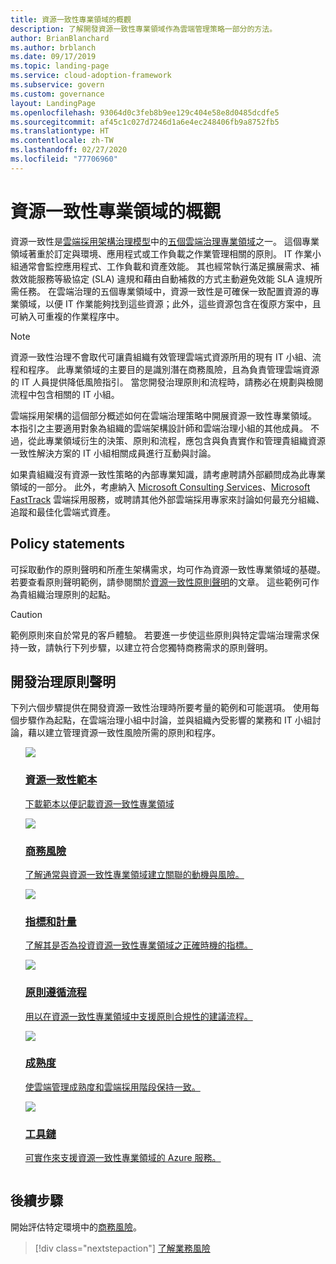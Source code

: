 ```yaml
---
title: 資源一致性專業領域的概觀
description: 了解開發資源一致性專業領域作為雲端管理策略一部分的方法。
author: BrianBlanchard
ms.author: brblanch
ms.date: 09/17/2019
ms.topic: landing-page
ms.service: cloud-adoption-framework
ms.subservice: govern
ms.custom: governance
layout: LandingPage
ms.openlocfilehash: 93064d0c3feb8b9ee129c404e58e8d0485dcdfe5
ms.sourcegitcommit: af45c1c027d7246d1a6e4ec248406fb9a8752fb5
ms.translationtype: HT
ms.contentlocale: zh-TW
ms.lasthandoff: 02/27/2020
ms.locfileid: "77706960"
---
```

# <a name="resource-consistency-discipline-overview"></a>資源一致性專業領域的概觀

資源一致性是[雲端採用架構治理模型](../index.md)中的[五個雲端治理專業領域](../governance-disciplines.md)之一。 這個專業領域著重於訂定與環境、應用程式或工作負載之作業管理相關的原則。 IT 作業小組通常會監控應用程式、工作負載和資產效能。 其也經常執行滿足擴展需求、補救效能服務等級協定 (SLA) 違規和藉由自動補救的方式主動避免效能 SLA 違規所需任務。 在雲端治理的五個專業領域中，資源一致性是可確保一致配置資源的專業領域，以便 IT 作業能夠找到這些資源；此外，這些資源包含在復原方案中，且可納入可重複的作業程序中。

> [!NOTE]
> 資源一致性治理不會取代可讓貴組織有效管理雲端式資源所用的現有 IT 小組、流程和程序。 此專業領域的主要目的是識別潛在商務風險，且為負責管理雲端資源的 IT 人員提供降低風險指引。 當您開發治理原則和流程時，請務必在規劃與檢閱流程中包含相關的 IT 小組。

雲端採用架構的這個部分概述如何在雲端治理策略中開展資源一致性專業領域。 本指引之主要適用對象為組織的雲端架構設計師和雲端治理小組的其他成員。 不過，從此專業領域衍生的決策、原則和流程，應包含與負責實作和管理貴組織資源一致性解決方案的 IT 小組相關成員進行互動與討論。

如果貴組織沒有資源一致性策略的內部專業知識，請考慮聘請外部顧問成為此專業領域的一部分。 此外，考慮納入 [Microsoft Consulting Services](https://www.microsoft.com/enterprise/services)、[Microsoft FastTrack](https://azure.microsoft.com/programs/azure-fasttrack) 雲端採用服務，或聘請其他外部雲端採用專家來討論如何最充分組織、追蹤和最佳化雲端式資產。

## <a name="policy-statements"></a>Policy statements

可採取動作的原則聲明和所產生架構需求，均可作為資源一致性專業領域的基礎。 若要查看原則聲明範例，請參閱關於[資源一致性原則聲明](./policy-statements.md)的文章。 這些範例可作為貴組織治理原則的起點。

> [!CAUTION]
> 範例原則來自於常見的客戶體驗。 若要進一步使這些原則與特定雲端治理需求保持一致，請執行下列步驟，以建立符合您獨特商務需求的原則聲明。

## <a name="develop-governance-policy-statements"></a>開發治理原則聲明

下列六個步驟提供在開發資源一致性治理時所要考量的範例和可能選項。 使用每個步驟作為起點，在雲端治理小組中討論，並與組織內受影響的業務和 IT 小組討論，藉以建立管理資源一致性風險所需的原則和程序。

<!-- markdownlint-disable MD033 -->

<ul class="panelContent cardsE">
<li style="display: flex; flex-direction: column;">
    <a href="./template.md">
        <div class="cardSize">
            <div class="cardPadding" >
                <div class="card" >
                    <div class="cardImageOuter">
                        <div class="cardImage">
                            <img src="../../_images/govern/process-template.png" class="x-hidden-focus"/>
                        </div>
                    </div>
                    <div class="cardText" style="padding-left:0px;">
                        <h3>資源一致性範本</h3>
                        <p class="x-hidden-focus">下載範本以便記載資源一致性專業領域</p>
                    </div>
                </div>
            </div>
        </div>
    </a>
</li><li style="display: flex; flex-direction: column;">
    <a href="./business-risks.md">
        <div class="cardSize">
            <div class="cardPadding" >
                <div class="card" >
                    <div class="cardImageOuter">
                        <div class="cardImage">
                            <img src="../../_images/govern/process-risks.png" class="x-hidden-focus"/>
                        </div>
                    </div>
                    <div class="cardText" style="padding-left:0px;">
                        <h3>商務風險</h3>
                        <p class="x-hidden-focus">了解通常與資源一致性專業領域建立關聯的動機與風險。</p>
                    </div>
                </div>
            </div>
        </div>
    </a>
</li>
<li style="display: flex; flex-direction: column;">
    <a href="./metrics-tolerance.md">
        <div class="cardSize">
            <div class="cardPadding" >
                <div class="card" >
                    <div class="cardImageOuter">
                        <div class="cardImage">
                            <img src="../../_images/govern/process-metrics.png" class="x-hidden-focus"/>
                        </div>
                    </div>
                    <div class="cardText" style="padding-left:0px;">
                        <h3>指標和計量</h3>
                        <p class="x-hidden-focus">了解其是否為投資資源一致性專業領域之正確時機的指標。</p>
                    </div>
                </div>
            </div>
        </div>
    </a>
</li>
<li style="display: flex; flex-direction: column;">
    <a href="./compliance-processes.md">
        <div class="cardSize">
            <div class="cardPadding" >
                <div class="card" >
                    <div class="cardImageOuter">
                        <div class="cardImage">
                            <img src="../../_images/govern/process-enforce.png" class="x-hidden-focus"/>
                        </div>
                    </div>
                    <div class="cardText" style="padding-left:0px;">
                        <h3>原則遵循流程</h3>
                        <p class="x-hidden-focus">用以在資源一致性專業領域中支援原則合規性的建議流程。</p>
                    </div>
                </div>
            </div>
        </div>
    </a>
</li>
<li style="display: flex; flex-direction: column;">
    <a href="./discipline-improvement.md">
        <div class="cardSize">
            <div class="cardPadding" >
                <div class="card" >
                    <div class="cardImageOuter">
                        <div class="cardImage">
                            <img src="../../_images/govern/process-maturity.png" class="x-hidden-focus"/>
                        </div>
                    </div>
                    <div class="cardText" style="padding-left:0px;">
                        <h3>成熟度</h3>
                        <p class="x-hidden-focus">使雲端管理成熟度和雲端採用階段保持一致。</p>
                    </div>
                </div>
            </div>
        </div>
    </a>
</li>
<li style="display: flex; flex-direction: column;">
    <a href="./toolchain.md">
        <div class="cardSize">
            <div class="cardPadding" >
                <div class="card" >
                    <div class="cardImageOuter">
                        <div class="cardImage">
                            <img src="../../_images/govern/process-toolchain.png" class="x-hidden-focus"/>
                        </div>
                    </div>
                    <div class="cardText" style="padding-left:0px;">
                        <h3>工具鏈</h3>
                        <p class="x-hidden-focus">可實作來支援資源一致性專業領域的 Azure 服務。</p>
                    </div>
                </div>
            </div>
        </div>
    </a>
</li>
</ul>

## <a name="next-steps"></a>後續步驟

開始評估特定環境中的[商務風險](./business-risks.md)。

> [!div class="nextstepaction"]
> [了解業務風險](./business-risks.md)
